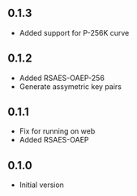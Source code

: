 
## 0.1.3

- Added support for P-256K curve

## 0.1.2

- Added RSAES-OAEP-256
- Generate assymetric key pairs

## 0.1.1

- Fix for running on web
- Added RSAES-OAEP 

## 0.1.0

- Initial version
